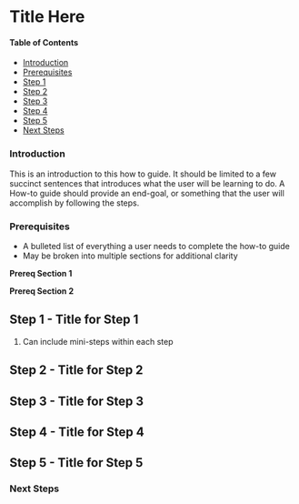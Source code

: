 # Title Here

#### Table of Contents

- [Introduction](#introduction)
- [Prerequisites](#prerequisites)
- [Step 1](#step-1)
- [Step 2](#step-2)
- [Step 3](#step-3)
- [Step 4](#step-4)
- [Step 5](#step-5)
- [Next Steps](#next-steps)


### Introduction

This is an introduction to this how to guide. It should be limited to a few
succinct sentences that introduces what the user will be learning to do. A
How-to guide should provide an end-goal, or something that the user will 
accomplish by following the steps. 

### Prerequisites

- A bulleted list of everything a user needs to complete the how-to guide
- May be broken into multiple sections for additional clarity

**Prereq Section 1**


**Prereq Section 2**


## Step 1 - Title for Step 1

 1. Can include mini-steps within each step
 
 

## Step 2 - Title for Step 2


## Step 3 - Title for Step 3


## Step 4 - Title for Step 4


## Step 5 - Title for Step 5


### Next Steps
